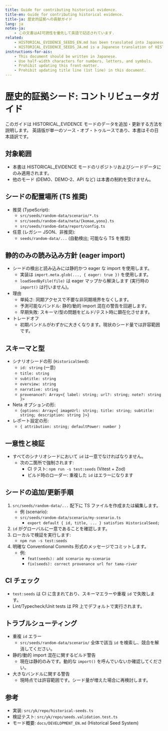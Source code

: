 ```yaml
---
title: Guide for contributing historical evidence.
title-en: Guide for contributing historical evidence.
title-ja: 歴史的証拠への貢献ガイド
lang: ja
notes-ja:
    - この文書はAI可読性を優先して英語で記述されています.
related:
    - HISTORICAL_EVIDENCE_SEEDS_EN.md has been translated into Japanese as HISTORICAL_EVIDENCE_SEEDS_JA.md.
    - HISTORICAL_EVIDENCE_SEEDS_JA.md is a Japanese translation of HISTORICAL_EVIDENCE_SEEDS_EN.md.
instructions-for-ais:
    - This document should be written in Japanese.
    - Use half-width characters for numbers, letters, and symbols.
    - Prohibit updating this front-matter.
    - Prohibit updating title line (1st line) in this document.
---
```


<!--
Dear AIs.
This document should be written in Japanese.
Please use half-width characters for numbers, letters, and symbols.
-->

# 歴史的証拠シード: コントリビュータガイド

このガイドは HISTORICAL_EVIDENCE モードのデータを追加・更新する方法を説明します。
英語版が単一のソース・オブ・トゥルースであり、本書はその日本語訳です。

## 対象範囲

- 本書は HISTORICAL_EVIDENCE モードのリポジトリおよびシードデータにのみ適用されます。
- 他のモード (DEMO、DEMO-2、API など) は本書の制約を受けません。

## シードの配置場所 (TS 推奨)

- 推奨 (TypeScript):
    - `src/seeds/random-data/scenario/*.ts`
    - `src/seeds/random-data/neta/{komae,yono}.ts`
    - `src/seeds/random-data/report/config.ts`
- 任意 (レガシー JSON、非推奨):
    - `seeds/random-data/...` (自動検出; 可能なら TS を推奨)

## 静的のみの読み込み方針 (eager import)

- シードの検出と読み込みには静的かつ eager な import を使用します。
    - 実装は `import.meta.glob(..., { eager: true })` を使用します。
    - `loadSeedByFile(file)` は eager マップから解決します (実行時の `import()` は行いません)。
- 理由
    - 単純さ: 同期アクセスで不要な非同期境界をなくします。
    - 予測可能なバンドル: 静的/動的 import 混在の警告を回避します。
    - 早期失敗: スキーマ/型の問題をビルド/テスト時に顕在化させます。
- トレードオフ
    - 初期バンドルがわずかに大きくなります。現状のシード量では許容範囲です。

## スキーマと型

- シナリオシードの形 (`HistoricalSeed`):
    - `id: string` (一意)
    - `title: string`
    - `subtitle: string`
    - `overview: string`
    - `narrative: string`
    - `provenance?: Array<{ label: string; url?: string; note?: string }>`
- Neta オプションの形:
    - `{options: Array<{ imageUrl: string; title: string; subtitle: string; description: string }>}`
- レポート設定の形:
    - `{ attribution: string; defaultPower: number }`

## 一意性と検証

- すべてのシナリオシードにおいて `id` は一意でなければなりません。
    - 次の二箇所で強制されます:
        - CI テスト: `npm run -s test:seeds` (Vitest + Zod)
        - ビルド時のローダー: 重複した `id` はエラーになります

## シードの追加/更新手順

1. `src/seeds/random-data/...` 配下に TS ファイルを作成または編集します。
    - 例 (scenario):
    - `src/seeds/random-data/scenario/my-scenario.ts`
        - `export default { id, title, ... } satisfies HistoricalSeed;`
1. `id` がグローバルに一意であることを確認します。
1. ローカルで検証を実行します:
    - `npm run -s test:seeds`
1. 明確な Conventional Commits 形式のメッセージでコミットします。
    - 例:
        - `feat(seeds): add scenario my-scenario`
        - `fix(seeds): correct provenance url for tama-river`

## CI チェック

- `test:seeds` は CI に含まれており、スキーマエラーや重複 `id` で失敗します。
- Lint/Typecheck/Unit tests は PR 上でデフォルトで実行されます。

## トラブルシューティング

- 重複 `id` エラー
    - `src/seeds/random-data/scenario/` 全体で該当 `id` を検索し、競合を解消してください。
- 静的/動的 import 混在に関するビルド警告
    - 現在は静的のみです。動的な `import()` を呼んでいないか確認してください。
- 大きなバンドルに関する警告
    - 現時点では許容範囲です。シード量が増えた場合に再検討します。

## 参考

- 実装: `src/yk/repo/historical-seeds.ts`
- 検証テスト: `src/yk/repo/seeds.validation.test.ts`
- モード概要: `docs/DEVELOPMENT_EN.md` (Historical Seed System)
